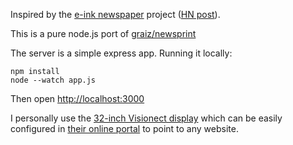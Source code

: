 Inspired by the [e-ink newspaper](https://github.com/mmicire/nyt2png) project ([HN post](https://news.ycombinator.com/item?id=26611371)).

This is a pure node.js port of [graiz/newsprint](https://github.com/graiz/newsprint)

The server is a simple express app. Running it locally:
```shell
npm install
node --watch app.js
```
Then open <http://localhost:3000>

I personally use the [32-inch Visionect display](https://www.visionect.com/shop/place-play-32/ref/pathikrit/) which can be easily configured in [their online portal](https://portal.getjoan.com/) to point to any website.

